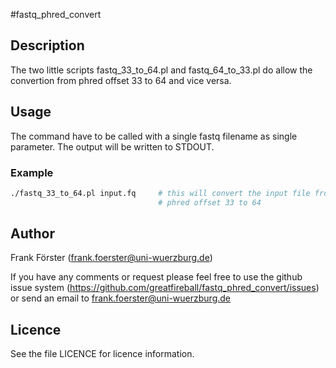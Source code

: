 #fastq_phred_convert
## Description
The two little scripts fastq_33_to_64.pl and fastq_64_to_33.pl do
allow the convertion from phred offset 33 to 64 and vice versa.

## Usage
The command have to be called with a single fastq filename as single
parameter. The output will be written to STDOUT.

### Example
```bash
./fastq_33_to_64.pl input.fq     # this will convert the input file from
                                 # phred offset 33 to 64
```

## Author
Frank Förster (frank.foerster@uni-wuerzburg.de)

If you have any comments or request please feel free to use the github
issue system
(https://github.com/greatfireball/fastq_phred_convert/issues) or send
an email to frank.foerster@uni-wuerzburg.de

## Licence
See the file LICENCE for licence information.
